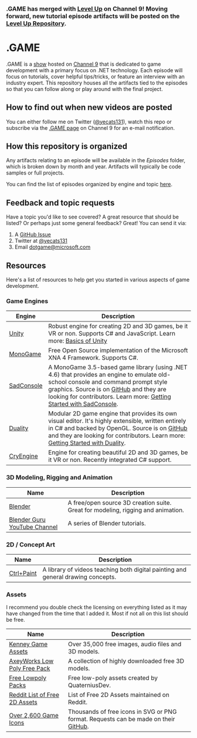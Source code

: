 ### .GAME has merged with [Level Up](https://channel9.msdn.com/Shows/Level-Up) on Channel 9! Moving forward, new tutorial episode artifacts will be posted on the [Level Up Repository](https://github.com/staceyhaffner/LevelUp). 

# .GAME

.GAME is a [show](https://channel9.msdn.com/Shows/dotGAME) hosted on [Channel 9](https://channel9.msdn.com/) that is dedicated to game development with a primary focus on .NET technology. Each episode will focus on tutorials, cover helpful tips/tricks, or feature an interview with an industry expert. This repository houses all the artifacts tied to the episodes so that you can follow along or play around with the final project.

## How to find out when new videos are posted
You can either follow me on Twitter ([@yecats131](https://twitter.com/yecats131)), watch this repo or subscribe via the [.GAME page](https://channel9.msdn.com/Shows/dotGAME) on Channel 9 for an e-mail notification.

## How this repository is organized
Any artifacts relating to an episode will be available in the *Episodes* folder, which is broken down by month and year. Artifacts will typically be code samples or full projects. 

You can find the list of episodes organized by engine and topic [here](.\episodes).

## Feedback and topic requests
Have a topic you'd like to see covered? A great resource that should be listed? Or perhaps just some general feedback? Great! You can send it via:

1. A [GitHub Issue](https://github.com/staceyhaffner/dotGAME/issues)
2. Twitter at [@yecats131](https://twitter.com/yecats131)
3. Email [dotgame@microsoft.com](mailto:dotgame@microsoft.com)

## Resources
Here's a list of resources to help get you started in various aspects of game development.

### Game Engines

| Engine                                             | Description                                                                                                                                                                                                                                    |
|----------------------------------------------------|------------------------------------------------------------------------------------------------------------------------------------------------------------------------------------------------------------------------------------------------|
| [Unity](http://unity3d.com)                               | Robust engine for creating 2D and 3D games, be it VR or non. Supports C# and JavaScript. Learn more: [Basics of Unity](https://channel9.msdn.com/Shows/dotGAME/Basics-of-Unity) |
| [MonoGame](http://www.monogame.net/)               | Free Open Source implementation of the Microsoft XNA 4 Framework. Supports C#.                                                                                                                                                                 |
| [SadConsole](https://github.com/Thraka/SadConsole) | A MonoGame 3.5-based game library (using .NET 4.6) that provides an engine to emulate old-school console and command prompt style graphics. Source is on [GitHub](https://github.com/Thraka/SadConsole) and they are looking for contributors. Learn more: [Getting Started with SadConsole](https://channel9.msdn.com/Shows/dotGAME/Getting-Started-with-SadConsole). |
| [Duality](http://duality.adamslair.net/)           | Modular 2D game engine that provides its own visual editor. It's highly extensible, written entirely in C# and backed by OpenGL. Source is on [GitHub](https://github.com/AdamsLair/duality) and they are looking for contributors. Learn more: [Getting Started with Duality](https://channel9.msdn.com/Shows/dotGAME/Getting-Started-with-Duality--Part-1).            |
| [CryEngine](https://www.cryengine.com/)            | Engine for creating beautiful 2D and 3D games, be it VR or non. Recently integrated C# support.                                                                                                                                                |

### 3D Modeling, Rigging and Animation 

| Name                                                                                     | Description                                                                      |
|------------------------------------------------------------------------------------------|----------------------------------------------------------------------------------|
| [Blender](https://www.blender.org/)                                                      | A free/open source 3D creation suite. Great for modeling, rigging and animation. |
| [Blender Guru YouTube Channel](https://www.youtube.com/channel/UCOKHwx1VCdgnxwbjyb9Iu1g) | A series of Blender tutorials.                                                   |


### 2D / Concept Art

| Name                                           | Description                                                                      |
|------------------------------------------------|----------------------------------------------------------------------------------|
| [Ctrl+Paint](http://www.ctrlpaint.com/library) | A library of videos teaching both digital painting and general drawing concepts. |


### Assets
I recommend you double check the licensing on everything listed as it may have changed from the time that I added it. Most if not all on this list should be free. 

| Name                                                                                                                                 | Description                                         |
|--------------------------------------------------------------------------------------------------------------------------------------|-----------------------------------------------------|
| [Kenney Game Assets](http://www.kenney.nl/)                                                                                          | Over 35,000 free images, audio files and 3D models. |
| [AxeyWorks Low Poly Free Pack](http://u3d.as/qa6)                                                                                    | A collection of highly downloaded free 3D models.   |
| [Free Lowpoly Packs](https://www.reddit.com/r/gamedev/comments/5lwhoe/free_lowpolyflat_shaded_cars/)                                 | Free low-poly assets created by QuaterniusDev.      |
| [Reddit List of Free 2D Assets](https://www.reddit.com/r/Unity2D/comments/3dfi5k/lets_create_a_list_of_all_100_free_2d_assets_with/) | List of Free 2D Assets maintained on Reddit.        |
| [Over 2,600 Game Icons](http://game-icons.net/)                                                                                      | Thousands of free icons in SVG or PNG format. Requests can be made on their [GitHub](https://github.com/game-icons/icons). |
